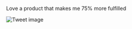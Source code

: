 Love a product that makes me 75% more fulfilled


![Tweet image](/assets/crosspoast/Fo9h6d3aAAAWw_q.png)

